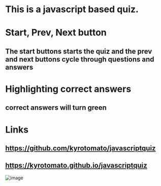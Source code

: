 # **This is a javascript based quiz.**
# **Start, Prev, Next button**
## The start buttons starts the quiz and the prev and next buttons cycle through questions and answers
# **Highlighting correct answers**
## correct answers will turn green
# **Links**
## https://github.com/kyrotomato/javascriptquiz
## https://kyrotomato.github.io/javascriptquiz
![image](https://user-images.githubusercontent.com/97704480/156954761-381b13c7-fdf6-4d01-a244-91578e404bcb.png)
